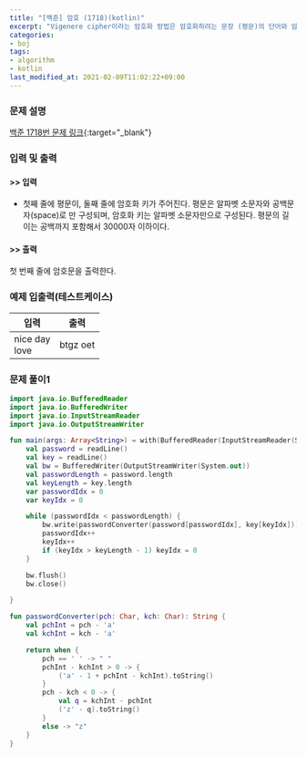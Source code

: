 ```yaml
---
title: "[백준] 암호 (1718)(kotlin)"
excerpt: "Vigenere cipher이라는 암호화 방법은 암호화하려는 문장 (평문)의 단어와 암호화 키를 숫자로 바꾼 다음, 평문의 단어에 해당하는 숫자에 암호 키에 해당하는 숫자를 더하는 방식이다."
categories:
- boj
tags:
- algorithm
- kotlin
last_modified_at: 2021-02-09T11:02:22+09:00
---
```



### 문제 설명
[백준 1718번 문제 링크](https://www.acmicpc.net/problem/1718#description){:target="_blank"}




### 입력 및 출력
#### >> 입력
* 첫째 줄에 평문이, 둘째 줄에 암호화 키가 주어진다.
평문은 알파벳 소문자와 공백문자(space)로 만  구성되며, 암호화 키는 알파벳 소문자만으로 구성된다. 평문의 길이는 공백까지 포함해서 30000자 이하이다.



#### >> 출력
첫 번째 줄에 암호문을 출력한다.





### 예제 입출력(테스트케이스)


|입력|출력|
|-----|------|
|nice day<br>love|btgz oet|




### 문제 풀이1
```kotlin
import java.io.BufferedReader
import java.io.BufferedWriter
import java.io.InputStreamReader
import java.io.OutputStreamWriter

fun main(args: Array<String>) = with(BufferedReader(InputStreamReader(System.`in`))) {
    val password = readLine()
    val key = readLine()
    val bw = BufferedWriter(OutputStreamWriter(System.out))
    val passwordLength = password.length
    val keyLength = key.length
    var passwordIdx = 0
    var keyIdx = 0

    while (passwordIdx < passwordLength) {
        bw.write(passwordConverter(password[passwordIdx], key[keyIdx]))
        passwordIdx++
        keyIdx++
        if (keyIdx > keyLength - 1) keyIdx = 0
    }

    bw.flush()
    bw.close()

}

fun passwordConverter(pch: Char, kch: Char): String {
    val pchInt = pch - 'a'
    val kchInt = kch - 'a'

    return when {
        pch == ' ' -> " "
        pchInt - kchInt > 0 -> {
            ('a' - 1 + pchInt - kchInt).toString()
        }
        pch - kch < 0 -> {
            val q = kchInt - pchInt
            ('z' - q).toString()
        }
        else -> "z"
    }
}
```